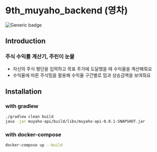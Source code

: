 # 9th_muyaho_backend (영차)
![Generic badge](https://img.shields.io/badge/version-0.0.2-orange.svg)
## Introduction
### 주식 수익률 계산기, 주린이 눈물

- 자신의 주식 평단을 입력하고 목표 주가에 도달했을 때 수익율을 계산해줘요
- 수익율에 따른 주식밈을 활용해 수익율 구간별로 밈과 상승금액을 보여줘요

## Installation

### with gradlew

```bash
./gradlew clean build
java -jar muyaho-api/build/libs/muyaho-api-0.0.1-SNAPSHOT.jar 
```

### with docker-compose

```bash
docker-compose up --build
```
